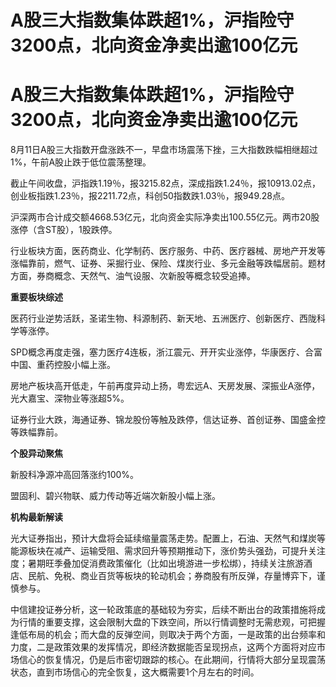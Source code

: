 # A股三大指数集体跌超1%，沪指险守3200点，北向资金净卖出逾100亿元

# A股三大指数集体跌超1%，沪指险守3200点，北向资金净卖出逾100亿元

8月11日A股三大指数开盘涨跌不一，早盘市场震荡下挫，三大指数跌幅相继超过1%，午前A股止跌于低位震荡整理。

截止午间收盘，沪指跌1.19％，报3215.82点，深成指跌1.24％，报10913.02点，创业板指跌1.23％，报2211.72点，科创50指数跌1.03％，报949.28点。

沪深两市合计成交额4668.53亿元，北向资金实际净卖出100.55亿元。两市20股涨停（含ST股），1股跌停。

行业板块方面，医药商业、化学制药、医疗服务、中药、医疗器械、房地产开发等涨幅靠前，燃气、证券、采掘行业、保险、煤炭行业、多元金融等跌幅居前。题材方面，券商概念、天然气、油气设服、次新股等概念较受追捧。

**重要板块综述**

医药行业逆势活跃，圣诺生物、科源制药、新天地、五洲医疗、创新医疗、西陇科学等涨停。

SPD概念再度走强，塞力医疗4连板，浙江震元、开开实业涨停，华康医疗、合富中国、重药控股小幅上涨。

房地产板块高开低走，午前再度异动上扬，粤宏远A、天房发展、深振业A涨停，光大嘉宝、深物业等涨超5%。

证券行业大跌，海通证券、锦龙股份等触及跌停，信达证券、首创证券、国盛金控等跌幅靠前。

**个股异动聚焦**

新股科净源冲高回落涨约100%。

盟固利、碧兴物联、威力传动等近端次新股小幅上涨。

**机构最新解读**

光大证券指出，预计大盘将会延续缩量震荡走势。配置上，石油、天然气和煤炭等能源板块在减产、运输受阻、需求回升等预期推动下，涨价势头强劲，可提升关注度；暑期旺季叠加促消费政策催化（比如出境游进一步松绑），持续关注旅游酒店、民航、免税、商业百货等板块的轮动机会；券商股有所反弹，存量博弈下，谨慎参与。

中信建投证券分析，这一轮政策底的基础较为夯实，后续不断出台的政策措施将成为行情的重要支撑，这会限制大盘的下跌空间，所以行情调整时无需悲观，可把握逢低布局的机会；而大盘的反弹空间，则取决于两个方面，一是政策的出台频率和力度，二是政策效果的发挥情况，即经济数据能否呈现拐点，这两个方面将对应市场信心的恢复情况，仍是后市密切跟踪的核心。在此期间，行情将大部分呈现震荡状态，直到市场信心的完全恢复，这大概需要1个月左右的时间。

